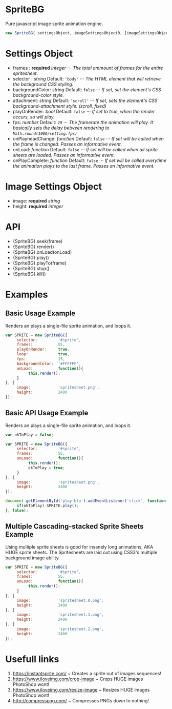 # SpriteBG
Pure javascript image sprite animation engine.

```javascript
new SpriteBG( settingsObject, imageSettingsObject0, [imageSettingsObject1], [...] )
```

# Settings Object
- frames : **required** *integer*
⋅⋅⋅ *The total ammount of frames for the entire spritesheet.*
- selector : *string* Default: `'body'`
⋅⋅⋅ *The HTML element that will retrieve the background CSS styling.*
- backgroundColor: *string* Default: `false`
⋅⋅⋅ *If set, set the element's CSS background-color style.*
- attachment: *string* Default: `'scroll'`
⋅⋅⋅ *If set, sets the element's CSS background-attachment style. (scroll, fixed)*
- playOnRender: *bool* Default: `false`
⋅⋅⋅ *If set to true, when the render occurs, so will play.*
- fps: *number* Default: `29`
⋅⋅⋅ *The framerate the animation will play. It basically sets the delay between rendering to `Math.round(1000/setting.fps)`*
- onPlayheadChange: *function* Default: `false`
⋅⋅⋅ *If set will be called when the frame is changed. Passes an informative event.*
- onLoad: *function* Default: `false`
⋅⋅⋅ *If set will be called when all sprite sheets are loaded. Passes an informative event.*
- onPlayComplete: *function* Default: `false`
⋅⋅⋅ *If set will be called everytime the animation plays to the last frame. Passes an informative event.*

# Image Settings Object
- image: **required** *string*
- height: **required** *integer*

# API
- {SpriteBG}.seek(frame)
- {SpriteBG}.render()
- {SpriteBG}.onLoad(onLoad)
- {SpriteBG}.play()
- {SpriteBG}.playTo(frame)
- {SpriteBG}.stop()
- {SpriteBG}.kill()

# Examples

## Basic Usage Example
Renders an plays a single-file sprite animation, and loops it.
```javascript
var SPRITE = new SpriteBG({
     selector:         '#sprite',
     frames:           55,
     playOnRender:     true,
     loop:             true,
     fps:              15,
     backgroundColor:  '#FFFFFF',
     onLoad:           function(){
          this.render();
     }
}, {
     image:            'spritesheet.png',
     height:           2400
});
```

## Basic API Usage Example
Renders an plays a single-file sprite animation, and loops it.
```javascript
var okToPlay = false;

var SPRITE = new SpriteBG({
     selector:         '#sprite',
     frames:           55,
     onLoad:           function(){
          this.render();
          okToPlay = true;
     }
}, {
     image:            'spritesheet.png',
     height:           2400
});

document.getElementById('play-btn').addEventListener('click', function(){
     if(okToPlay) SPRITE.play();
}, false);
```

## Multiple Cascading-stacked Sprite Sheets Example
Using multiple sprite sheets is good for insanely long animations, AKA HUGE sprite sheets. The Spritesheets are laid out using CSS3's multiple background image ability.
```javascript
var SPRITE = new SpriteBG({
     selector:         '#sprite',
     frames:           55,
     onLoad:           function(){
          this.render();
     }
}, {
     image:            'spritesheet.0.png',
     height:           2400
}, {
     image:            'spritesheet.1.png',
     height:           2400
}, {
     image:            'spritesheet.2.png',
     height:           2400
});
```

# Usefull links
1. https://instantsprite.com/ ~ Creates a sprite out of images sequences!
2. https://www.iloveimg.com/crop-image ~ Crops HUGE images PhotoShop wont!
3. https://www.iloveimg.com/resize-image ~ Resizes HUGE images PhotoShop wont!
4. http://compresspng.com/ ~ Compresses PNGs down to nothing!

